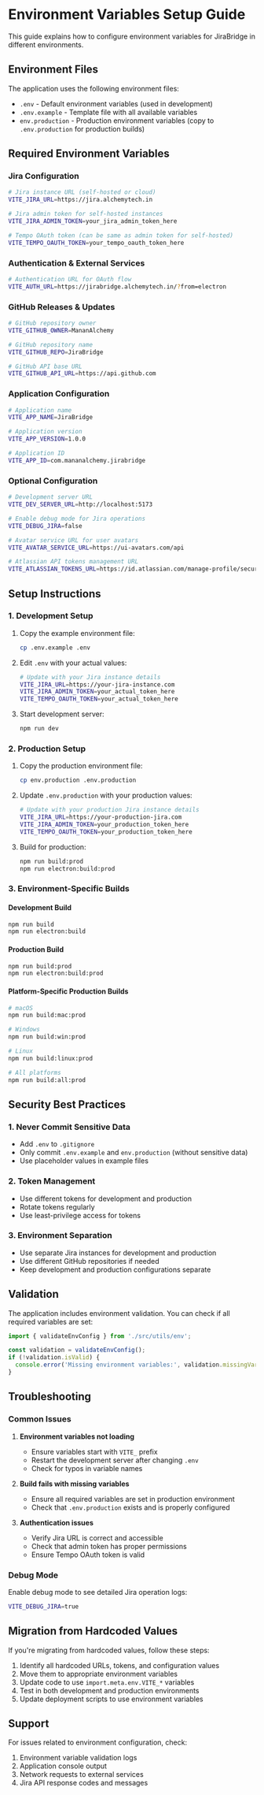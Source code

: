 # Environment Variables Setup Guide

This guide explains how to configure environment variables for JiraBridge in different environments.

## Environment Files

The application uses the following environment files:

- `.env` - Default environment variables (used in development)
- `.env.example` - Template file with all available variables
- `env.production` - Production environment variables (copy to `.env.production` for production builds)

## Required Environment Variables

### Jira Configuration
```bash
# Jira instance URL (self-hosted or cloud)
VITE_JIRA_URL=https://jira.alchemytech.in

# Jira admin token for self-hosted instances
VITE_JIRA_ADMIN_TOKEN=your_jira_admin_token_here

# Tempo OAuth token (can be same as admin token for self-hosted)
VITE_TEMPO_OAUTH_TOKEN=your_tempo_oauth_token_here
```

### Authentication & External Services
```bash
# Authentication URL for OAuth flow
VITE_AUTH_URL=https://jirabridge.alchemytech.in/?from=electron
```

### GitHub Releases & Updates
```bash
# GitHub repository owner
VITE_GITHUB_OWNER=MananAlchemy

# GitHub repository name
VITE_GITHUB_REPO=JiraBridge

# GitHub API base URL
VITE_GITHUB_API_URL=https://api.github.com
```

### Application Configuration
```bash
# Application name
VITE_APP_NAME=JiraBridge

# Application version
VITE_APP_VERSION=1.0.0

# Application ID
VITE_APP_ID=com.mananalchemy.jirabridge
```

### Optional Configuration
```bash
# Development server URL
VITE_DEV_SERVER_URL=http://localhost:5173

# Enable debug mode for Jira operations
VITE_DEBUG_JIRA=false

# Avatar service URL for user avatars
VITE_AVATAR_SERVICE_URL=https://ui-avatars.com/api

# Atlassian API tokens management URL
VITE_ATLASSIAN_TOKENS_URL=https://id.atlassian.com/manage-profile/security/api-tokens
```

## Setup Instructions

### 1. Development Setup

1. Copy the example environment file:
   ```bash
   cp .env.example .env
   ```

2. Edit `.env` with your actual values:
   ```bash
   # Update with your Jira instance details
   VITE_JIRA_URL=https://your-jira-instance.com
   VITE_JIRA_ADMIN_TOKEN=your_actual_token_here
   VITE_TEMPO_OAUTH_TOKEN=your_actual_token_here
   ```

3. Start development server:
   ```bash
   npm run dev
   ```

### 2. Production Setup

1. Copy the production environment file:
   ```bash
   cp env.production .env.production
   ```

2. Update `.env.production` with your production values:
   ```bash
   # Update with your production Jira instance details
   VITE_JIRA_URL=https://your-production-jira.com
   VITE_JIRA_ADMIN_TOKEN=your_production_token_here
   VITE_TEMPO_OAUTH_TOKEN=your_production_token_here
   ```

3. Build for production:
   ```bash
   npm run build:prod
   npm run electron:build:prod
   ```

### 3. Environment-Specific Builds

#### Development Build
```bash
npm run build
npm run electron:build
```

#### Production Build
```bash
npm run build:prod
npm run electron:build:prod
```

#### Platform-Specific Production Builds
```bash
# macOS
npm run build:mac:prod

# Windows
npm run build:win:prod

# Linux
npm run build:linux:prod

# All platforms
npm run build:all:prod
```

## Security Best Practices

### 1. Never Commit Sensitive Data
- Add `.env` to `.gitignore`
- Only commit `.env.example` and `env.production` (without sensitive data)
- Use placeholder values in example files

### 2. Token Management
- Use different tokens for development and production
- Rotate tokens regularly
- Use least-privilege access for tokens

### 3. Environment Separation
- Use separate Jira instances for development and production
- Use different GitHub repositories if needed
- Keep development and production configurations separate

## Validation

The application includes environment validation. You can check if all required variables are set:

```typescript
import { validateEnvConfig } from './src/utils/env';

const validation = validateEnvConfig();
if (!validation.isValid) {
  console.error('Missing environment variables:', validation.missingVars);
}
```

## Troubleshooting

### Common Issues

1. **Environment variables not loading**
   - Ensure variables start with `VITE_` prefix
   - Restart the development server after changing `.env`
   - Check for typos in variable names

2. **Build fails with missing variables**
   - Ensure all required variables are set in production environment
   - Check that `.env.production` exists and is properly configured

3. **Authentication issues**
   - Verify Jira URL is correct and accessible
   - Check that admin token has proper permissions
   - Ensure Tempo OAuth token is valid

### Debug Mode

Enable debug mode to see detailed Jira operation logs:

```bash
VITE_DEBUG_JIRA=true
```

## Migration from Hardcoded Values

If you're migrating from hardcoded values, follow these steps:

1. Identify all hardcoded URLs, tokens, and configuration values
2. Move them to appropriate environment variables
3. Update code to use `import.meta.env.VITE_*` variables
4. Test in both development and production environments
5. Update deployment scripts to use environment variables

## Support

For issues related to environment configuration, check:

1. Environment variable validation logs
2. Application console output
3. Network requests to external services
4. Jira API response codes and messages
